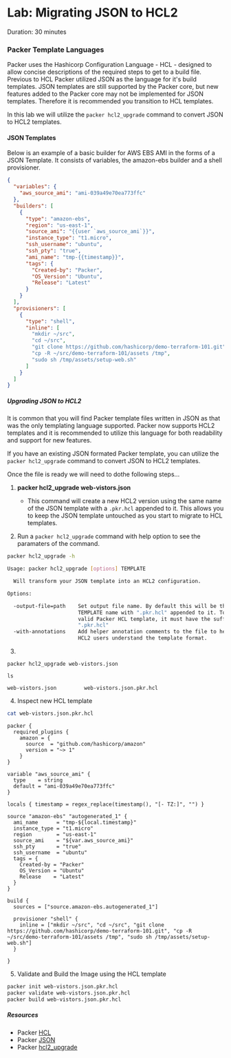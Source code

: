 # Lab: Migrating JSON to HCL2

Duration: 30 minutes

### Packer Template Languages

Packer uses the Hashicorp Configuration Language - HCL - designed to allow concise descriptions of the required steps to get to a build file.  Previous to HCL Packer utilized JSON as the language for it's build templates.  JSON templates are still supported by the Packer core, but new features added to the Packer core may not be implemented for JSON templates. Therefore it is recommended you transition to HCL templates.  

In this lab we will utilize the `packer hcl2_upgrade` command to convert JSON to HCL2 templates.

#### JSON Templates

Below is an example of a basic builder for AWS EBS AMI in the forms of a JSON Template.  It consists of variables, the amazon-ebs builder and a shell provisioner.

```json
{
  "variables": {
    "aws_source_ami": "ami-039a49e70ea773ffc"
  },
  "builders": [
    {
      "type": "amazon-ebs",
      "region": "us-east-1",
      "source_ami": "{{user `aws_source_ami`}}",
      "instance_type": "t1.micro",
      "ssh_username": "ubuntu",
      "ssh_pty": "true",
      "ami_name": "tmp-{{timestamp}}",
      "tags": {
        "Created-by": "Packer",
        "OS_Version": "Ubuntu",
        "Release": "Latest"
      }
    }
  ],
  "provisioners": [
    {
      "type": "shell",
      "inline": [
        "mkdir ~/src",
        "cd ~/src",
        "git clone https://github.com/hashicorp/demo-terraform-101.git",
        "cp -R ~/src/demo-terraform-101/assets /tmp",
        "sudo sh /tmp/assets/setup-web.sh"
      ]
    }
  ]
}

```

##### Upgrading JSON to HCL2
It is common that you will find Packer template files written in JSON as that was the only templating language supported.  Packer now supports HCL2 templates and it is recommended to utilize this language for both readability and support for new features.

If you have an existing JSON formated Packer template, you can utilize the `packer hcl2_upgrade` command to convert JSON to HCL2 templates.


Once the file is ready we will need to dothe following steps...

1. **packer hcl2_upgrade web-vistors.json** 
    * This command will create a new HCL2 version using the same name of the JSON template with a `.pkr.hcl` appended to it.  This allows you to keep the JSON template untouched as you start to migrate to HCL templates.


2. Run a `packer hcl2_upgrade` command with help option to see the paramaters of the command.


```bash
packer hcl2_upgrade -h

Usage: packer hcl2_upgrade [options] TEMPLATE

  Will transform your JSON template into an HCL2 configuration.

Options:

  -output-file=path    Set output file name. By default this will be the
                       TEMPLATE name with ".pkr.hcl" appended to it. To be a
                       valid Packer HCL template, it must have the suffix
                       ".pkr.hcl"
  -with-annotations    Add helper annotation comments to the file to help new
                       HCL2 users understand the template format.
```

3. 

```shell
packer hcl2_upgrade web-vistors.json
```

```shell
ls

web-vistors.json         web-vistors.json.pkr.hcl

```


4. Inspect new HCL template
```bash
cat web-vistors.json.pkr.hcl
```

```hcl
packer {
  required_plugins {
    amazon = {
      source  = "github.com/hashicorp/amazon"
      version = "~> 1"
    }
}

variable "aws_source_ami" {
  type    = string
  default = "ami-039a49e70ea773ffc"
}

locals { timestamp = regex_replace(timestamp(), "[- TZ:]", "") }

source "amazon-ebs" "autogenerated_1" {
  ami_name      = "tmp-${local.timestamp}"
  instance_type = "t1.micro"
  region        = "us-east-1"
  source_ami    = "${var.aws_source_ami}"
  ssh_pty       = "true"
  ssh_username  = "ubuntu"
  tags = {
    Created-by = "Packer"
    OS_Version = "Ubuntu"
    Release    = "Latest"
  }
}

build {
  sources = ["source.amazon-ebs.autogenerated_1"]

  provisioner "shell" {
    inline = ["mkdir ~/src", "cd ~/src", "git clone https://github.com/hashicorp/demo-terraform-101.git", "cp -R ~/src/demo-terraform-101/assets /tmp", "sudo sh /tmp/assets/setup-web.sh"]
  }

}
```

5. Validate and Build the Image using the HCL template

```bash
packer init web-vistors.json.pkr.hcl
packer validate web-vistors.json.pkr.hcl
packer build web-vistors.json.pkr.hcl
```

##### Resources
* Packer [HCL](https://www.packer.io/docs/templates/hcl_templates)
* Packer [JSON](https://www.packer.io/docs/templates/legacy_json_templates)
* Packer [hcl2_upgrade](https://www.packer.io/docs/commands/hcl2_upgrade)
